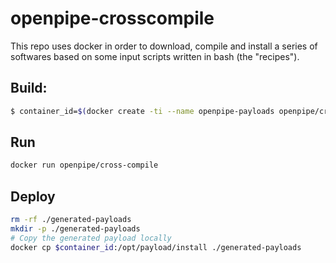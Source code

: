 # openpipe-crosscompile

This repo uses docker in order to download, compile and install a series of softwares based on some input scripts written in bash (the "recipes").

## Build:

```bash
$ container_id=$(docker create -ti --name openpipe-payloads openpipe/cross-compile bash)
```

## Run
```bash
docker run openpipe/cross-compile
```

## Deploy
```bash
rm -rf ./generated-payloads
mkdir -p ./generated-payloads
# Copy the generated payload locally
docker cp $container_id:/opt/payload/install ./generated-payloads
```
